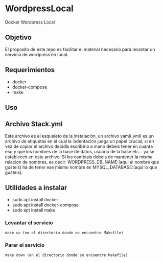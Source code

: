 # WordpressLocal
Docker Wordpress Local

## Objetivo
El proposito de este repo es facilitar el material necesario para levantar un servicio de wordpress en local.

## Requerimientos
- docker
- docker-compose
- make

## Uso

## Archivo Stack.yml
Este archivo es el esqueleto de la instalación, un archivo yaml(.yml) es un archivo de etiquetas en el cual la indentación juega un papel crucial, si en vez de copiar el archivo decidís escribirlo a mano debeis tener en cuanta eso y que los nombres de la base de datos, usuario de la base etc... ya se establecen en este archivo. Si los cambiais debeis de mantener la misma relacion de nombres, es decir: WORDPRESS_DB_NAME:(aqui el nombre que gusteis) ha de tener ese mismo nombre en MYSQL_DATABASE:(aqui lo que gusteis).

## Utilidades a instalar
- sudo apt install docker
- sudo apt install docker-compose
- sudo apt install make

### Levantar el servicio

```shell
make up (en el directorio donde se encuentre Makefile)
```

### Parar el servicio

```shell
make down (en el directorio donde se encuentre Makefile)
```


